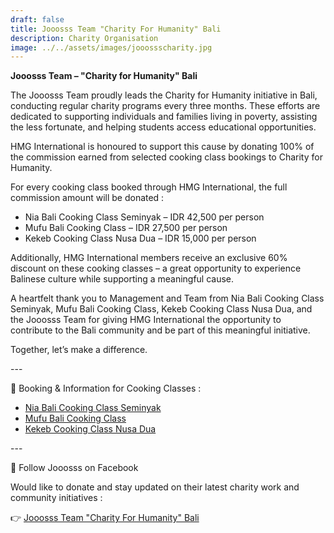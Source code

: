 ```yaml
---
draft: false
title: Jooosss Team "Charity For Humanity" Bali
description: Charity Organisation
image: ../../assets/images/jooossscharity.jpg
---
```

**Jooosss Team – "Charity for Humanity" Bali**

The Jooosss Team proudly leads the Charity for Humanity initiative in Bali, conducting regular charity programs every three months. These efforts are dedicated to supporting individuals and families living in poverty, assisting the less fortunate, and helping students access educational opportunities.

HMG International is honoured to support this cause by donating 100% of the commission earned from selected cooking class bookings to Charity for Humanity.

For every cooking class booked through HMG International, the full commission amount will be donated :

* Nia Bali Cooking Class Seminyak – IDR 42,500 per person
* Mufu Bali Cooking Class – IDR 27,500 per person
* Kekeb Cooking Class Nusa Dua – IDR 15,000 per person

Additionally, HMG International members receive an exclusive 60% discount on these cooking classes – a great opportunity to experience Balinese culture while supporting a meaningful cause.

A heartfelt thank you to Management and Team from Nia Bali Cooking Class Seminyak, Mufu Bali Cooking Class, Kekeb Cooking Class Nusa Dua, and the Jooosss Team for giving HMG International the opportunity to contribute to the Bali community and be part of this meaningful initiative.

Together, let’s make a difference.

\---

🍳 Booking & Information for Cooking Classes :

* [Nia Bali Cooking Class Seminyak](https://hmginternational.com/partner/nia_bali_cooking_class_seminyak/)
* [Mufu Bali Cooking Class](https://hmginternational.com/partner/mufu_bali_cooking_class/)
* [Kekeb Cooking Class Nusa Dua](https://hmginternational.com/partner/kekeb_cooking_class_nusa_dua/)

\---

📣 Follow Jooosss on Facebook

Would like to donate and stay updated on their latest charity work and community initiatives :

👉 [Jooosss Team "Charity For Humanity" Bali](https://www.facebook.com/groups/1815709871820092/?ref=share&mibextid=NSMWBT)
